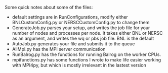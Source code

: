 Some quick notes about some of the files:
* default settings are in RunConfigurations, modify either BNLCustomConfig.py or NERSCCustomConfig.py to change them
* GenerateJob.py parses your setup, and writes the job file for your number of nodes and processes per node. It takes either BNL or NERSC as an argument, and writes the wq or pbs job file. BNL is the default
* AutoJob.py generates your file and submits it to the queue
* AllMpi.py has the MPI server communication
* RunBalrog.py has the functions for running Balrog on the worker CPUs.
* mpifunctions.py has some functions I wrote to make life easier working with MPI4py, but which is mostly irrelevant in the lastest version

